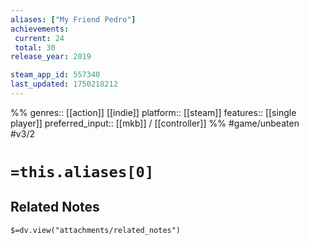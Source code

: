 ```yaml
---
aliases: ["My Friend Pedro"]
achievements:
 current: 24
 total: 30
release_year: 2019

steam_app_id: 557340
last_updated: 1750218212
---
```

%%
genres:: [[action]] [[indie]]
platform:: [[steam]]
features:: [[single player]]
preferred_input:: [[mkb]] / [[controller]]
%%
#game/unbeaten
#v3/2

# `=this.aliases[0]`
## Related Notes
`$=dv.view("attachments/related_notes")`